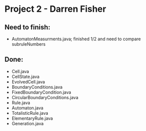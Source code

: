 # Project 2 - Darren Fisher

## Need to finish:

* AutomatonMeasurments.java; finished 1/2 and need to compare subruleNumbers

## Done:

* Cell.java
* CellState.java
* EvolvedCell.java
* BoundaryConditions.java
* FixedBoundaryCondition.java
* CircularBoundaryConditions.java
* Rule.java
* Automaton.java
* TotalisticRule.java
* ElementaryRule.java
* Generation.java
